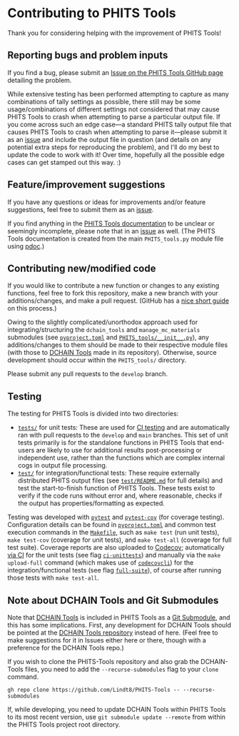 # Contributing to PHITS Tools  
Thank you for considering helping with the improvement of PHITS Tools!

## Reporting bugs and problem inputs
If you find a bug, please submit an [Issue on the PHITS Tools GitHub page](https://github.com/Lindt8/PHITS-Tools/issues) detailing the problem.

While extensive testing has been performed attempting to capture as many combinations of tally settings as possible, there still may be some usage/combinations of different settings not considered that may cause PHITS Tools to crash when attempting to parse a particular output file.  If you come across such an edge case&mdash;a standard PHITS tally output file that causes PHITS Tools to crash when attempting to parse it&mdash;please submit it as an [issue](https://github.com/Lindt8/PHITS-Tools/issues) and include the output file in question (and details on any potential extra steps for reproducing the problem), and I'll do my best to update the code to work with it!  Over time, hopefully all the possible edge cases can get stamped out this way. :)

## Feature/improvement suggestions
If you have any questions or ideas for improvements and/or feature suggestions, feel free to submit them as an [issue](https://github.com/Lindt8/PHITS-Tools/issues).

If you find anything in the [PHITS Tools documentation](https://lindt8.github.io/PHITS-Tools/) to be unclear or seemingly incomplete, please note that in an [issue](https://github.com/Lindt8/PHITS-Tools/issues) as well. (The PHITS Tools documentation is created from the main `PHITS_tools.py` module file using [pdoc](https://github.com/pdoc3/pdoc).)


## Contributing new/modified code
If you would like to contribute a new function or changes to any existing functions, feel free to fork this repository, make a new branch with your additions/changes, and make a pull request.  (GitHub has a [nice short guide](https://docs.github.com/en/get-started/exploring-projects-on-github/contributing-to-a-project) on this process.)

Owing to the slightly complicated/unorthodox approach used for integrating/structuring the `dchain_tools` and `manage_mc_materials` submodules (see [`pyproject.toml`](https://github.com/Lindt8/PHITS-Tools/blob/main/pyproject.toml) and [`PHITS_tools/__init__.py`](https://github.com/Lindt8/PHITS-Tools/blob/main/PHITS_tools/__init__.py)), any additions/changes to them should be made to their respective module files (with those to [DCHAIN Tools](https://github.com/Lindt8/DCHAIN-Tools) made in its repository).  Otherwise, source development should occur within the `PHITS_tools/` directory.

Please submit any pull requests to the `develop` branch.

## Testing

The testing for PHITS Tools is divided into two directories:

- [`tests/`](tests/) for unit tests: These are used for [CI testing]((https://github.com/Lindt8/PHITS-Tools/actions/workflows/ci-tests.yml)) and are automatically ran with pull requests to the `develop` and `main` branches.  This set of unit tests primarily is for the standalone functions in PHITS Tools that end-users are likely to use for additional results post-processing or independent use, rather than the functions which are complex internal cogs in output file processing.
- [`test/`](test/) for integration/functional tests: These require externally distributed PHITS output files (see [`test/README.md`](test/README.md) for full details) and test the start-to-finish function of PHITS Tools. These tests exist to verify if the code runs without error and, where reasonable, checks if the output has properties/formatting as expected.

Testing was developed with [`pytest`](https://pypi.org/project/pytest/) and [`pytest-cov`](https://pypi.org/project/pytest-cov/) (for coverage testing).  Configuration details can be found in [`pyproject.toml`](pyproject.toml) and common test execution commands in the [`Makefile`](Makefile), such as `make test` (run unit tests), `make test-cov` (coverage for unit tests), and `make test-all` (coverage for full test suite).  Coverage reports are also uploaded to [Codecov](https://app.codecov.io/github/lindt8/phits-tools); automatically [via CI](https://github.com/Lindt8/PHITS-Tools/actions/workflows/ci-tests.yml) for the unit tests (see flag [`ci-unittests`](https://app.codecov.io/github/lindt8/phits-tools?flags%5B0%5D=ci-unittests)) and manually via the `make upload-full` command (which makes use of [`codecovcli`](https://pypi.org/project/codecov-cli/)) for the integration/functional tests (see flag [`full-suite`](https://app.codecov.io/github/lindt8/phits-tools?flags%5B0%5D=full-suite)), of course after running those tests with `make test-all`.

## Note about DCHAIN Tools and Git Submodules
Note that [DCHAIN Tools](https://github.com/Lindt8/DCHAIN-Tools) is included in PHITS Tools as a [Git Submodule](https://gist.github.com/gitaarik/8735255), and this has some implications.  First, any development for DCHAIN Tools should be pointed at the [DCHAIN Tools repository](https://github.com/Lindt8/DCHAIN-Tools) instead of here.  (Feel free to make suggestions for it in Issues either here or there, though with a preference for the DCHAIN Tools repo.)

If you wish to clone the PHITS-Tools repository and also grab the DCHAIN-Tools files, you need to add the `--recurse-submodules` flag to your `clone` command. 

`gh repo clone https://github.com/Lindt8/PHITS-Tools -- --recurse-submodules`

If, while developing, you need to update DCHAIN Tools within PHITS Tools to its most recent version, use `git submodule update --remote` from within the PHITS Tools project root directory.

<!--

## Testing, reporting issues, and contributing

I have extensively tested this module with a rather large number of PHITS output files with all sorts of different geometry settings, combinations of meshes, output options, and other settings to try to capture as a wide array of output files as I could (including the ~300 output files within the `phits/sample/` and `phits/recommendation/` directories included in the distributed PHITS release, which can be tested in an automated way with `test/test_overall_functionality.py` in this repository, along with a large number of supplemental variations to really test every option I could think of), but there still may be some usage/combinations of different settings I had not considered that may cause PHITS Tools to crash when attempting to parse a particular output file.  If you come across such an edge case&mdash;a standard PHITS tally output file that causes PHITS Tools to crash when attempting to parse it&mdash;please submit it as an issue and include the output file in question and I'll do my best to update the code to work with it!  Over time, hopefully all the possible edge cases can get stamped out this way. :)

Likewise, if you have any questions or ideas for improvements / feature suggestions, feel free to submit them as an [issue](https://github.com/Lindt8/PHITS-Tools/issues).  If you would like to contribute a new function or changes to any existing functions, feel free to fork this repository, make a new branch with your additions/changes, and make a pull request.  (GitHub has a [nice short guide](https://docs.github.com/en/get-started/exploring-projects-on-github/contributing-to-a-project) on this process.)

/-->

